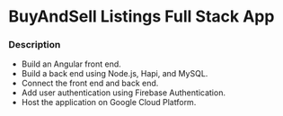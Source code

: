# BuyAndSell Listings Full Stack App

### Description

* Build an Angular front end.
* Build a back end using Node.js, Hapi, and MySQL.
* Connect the front end and back end. 
* Add user authentication using Firebase Authentication. 
* Host the application on Google Cloud Platform. 
